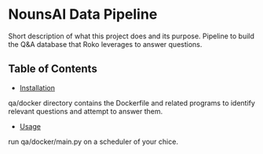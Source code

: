 # NounsAI Data Pipeline

Short description of what this project does and its purpose.
Pipeline to build the Q&A database that Roko leverages to answer questions.

## Table of Contents

-   [Installation](#installation)

qa/docker directory contains the Dockerfile and related programs to identify relevant questions and attempt to answer them.

-   [Usage](#usage)

run qa/docker/main.py on a scheduler of your chice.

